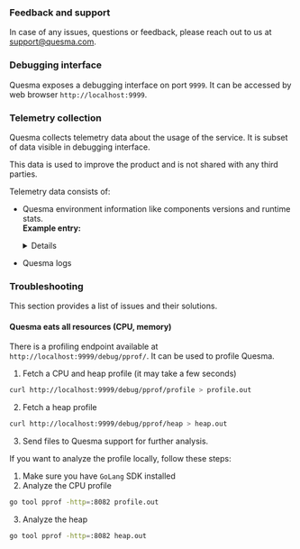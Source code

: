 ### Feedback and support
In case of any issues, questions or feedback, please reach out to us at [support@quesma.com](mailto:support@quesma.com).

### Debugging interface
Quesma exposes a debugging interface on port `9999`. It can be accessed by web browser `http://localhost:9999`.

### Telemetry collection

Quesma collects telemetry data about the usage of the service. It is subset of data visible in debugging interface.

This data is used to improve the product and is not shared with any third parties.

Telemetry data consists of:
* Quesma environment information like components versions and runtime stats. \
 **Example entry:**
  <details>

  ```
    {
    "started_at": 1713180071,
    "hostname": "MacBook-Pro.local",
    "quesma_version": "development",
    "instanceId": "438c42a6-fb1a-11ee-bcc4-b66e58b1f280",
    "clickhouse": {
      "status": "ok",
      "number_of_rows": 14725105,
      "disk_space": 17047512,
      "open_connection": 2,
      "max_open_connection": 0,
      "server_version": "23.12.2.59"
    },
    "elasticsearch": {
      "status": "ok",
      "number_of_docs": 0,
      "size": 747,
      "server_version": "8.11.1"
    },
    "clickhouse_queries": {
      "count": 0,
      "avg_time_sec": 0,
      "failed": 12,
      "over_thresholds": {
        "1": 0,
        "10": 0,
        "30": 0,
        "5": 0,
        "60": 0
      },
      "percentiles": {
        "25": 0,
        "5": 0,
        "50": 0,
        "75": 0,
        "95": 0
      }
    },
    "clickhouse_inserts": {
      "count": 0,
      "avg_time_sec": 0,
      "failed": 0,
      "over_thresholds": {
        "1": 0,
        "10": 0,
        "30": 0,
        "5": 0,
        "60": 0
      },
      "percentiles": {
        "25": 0,
        "5": 0,
        "50": 0,
        "75": 0,
        "95": 0
      }
    },
    "elastic_queries": {
      "count": 38,
      "avg_time_sec": 0.002649310236842105,
      "failed": 0,
      "over_thresholds": {
        "1": 0,
        "10": 0,
        "30": 0,
        "5": 0,
        "60": 0
      },
      "percentiles": {
        "25": 0.000872708,
        "5": 0.000657125,
        "50": 0.001412542,
        "75": 0.005473208,
        "95": 0.007779666
      }
    },
    "top_user_agents": [
      "Kibana/8.11.1"
    ],
    "runtime": {
      "memory_used": 8296328,
      "memory_available": 38654705664
    },
    "number_of_panics": 0,
    "report_type": "on-schedule",
    "taken_at": 1713180101
  }
  ```
  </details>
* Quesma logs

### Troubleshooting

This section provides a list of issues and their solutions. 

#### Quesma eats all resources (CPU, memory)

There is a profiling endpoint available at `http://localhost:9999/debug/pprof/`. It can be used to profile Quesma.

1. Fetch a CPU and heap profile (it may take a few seconds)
```bash
curl http://localhost:9999/debug/pprof/profile > profile.out
```
2. Fetch a heap profile
```bash
curl http://localhost:9999/debug/pprof/heap > heap.out
```
3. Send files to Quesma support for further analysis.


If you want to analyze the profile locally, follow these steps:
1. Make sure you have `GoLang` SDK installed
2. Analyze the CPU profile
```bash
go tool pprof -http=:8082 profile.out
```
3. Analyze the heap 
```bash
go tool pprof -http=:8082 heap.out
```





